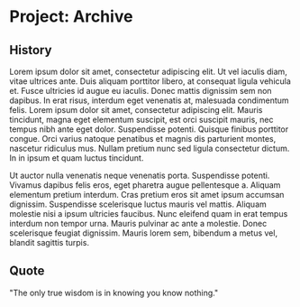 # Project: Archive

## History
Lorem ipsum dolor sit amet, consectetur adipiscing elit. Ut vel iaculis diam, vitae ultrices ante. Duis aliquam porttitor libero, at consequat ligula vehicula et. Fusce ultricies id augue eu iaculis. Donec mattis dignissim sem non dapibus. In erat risus, interdum eget venenatis at, malesuada condimentum felis. Lorem ipsum dolor sit amet, consectetur adipiscing elit. Mauris tincidunt, magna eget elementum suscipit, est orci suscipit mauris, nec tempus nibh ante eget dolor. Suspendisse potenti. Quisque finibus porttitor congue. Orci varius natoque penatibus et magnis dis parturient montes, nascetur ridiculus mus. Nullam pretium nunc sed ligula consectetur dictum. In in ipsum et quam luctus tincidunt.

Ut auctor nulla venenatis neque venenatis porta. Suspendisse potenti. Vivamus dapibus felis eros, eget pharetra augue pellentesque a. Aliquam elementum pretium interdum. Cras pretium eros sit amet ipsum accumsan dignissim. Suspendisse scelerisque luctus mauris vel mattis. Aliquam molestie nisi a ipsum ultricies faucibus. Nunc eleifend quam in erat tempus interdum non tempor urna. Mauris pulvinar ac ante a molestie. Donec scelerisque feugiat dignissim. Mauris lorem sem, bibendum a metus vel, blandit sagittis turpis.

## Quote
"The only true wisdom is in knowing you know nothing."
